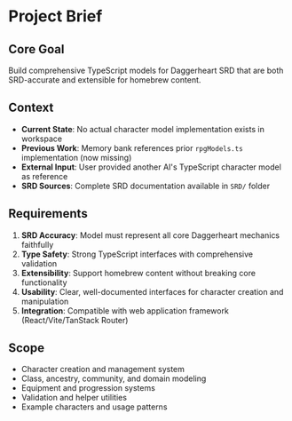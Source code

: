 # Project Brief

## Core Goal

Build comprehensive TypeScript models for Daggerheart SRD that are both SRD-accurate and extensible for homebrew content.

## Context

- **Current State**: No actual character model implementation exists in workspace
- **Previous Work**: Memory bank references prior `rpgModels.ts` implementation (now missing)
- **External Input**: User provided another AI's TypeScript character model as reference
- **SRD Sources**: Complete SRD documentation available in `SRD/` folder

## Requirements

1. **SRD Accuracy**: Model must represent all core Daggerheart mechanics faithfully
2. **Type Safety**: Strong TypeScript interfaces with comprehensive validation
3. **Extensibility**: Support homebrew content without breaking core functionality
4. **Usability**: Clear, well-documented interfaces for character creation and manipulation
5. **Integration**: Compatible with web application framework (React/Vite/TanStack Router)

## Scope

- Character creation and management system
- Class, ancestry, community, and domain modeling
- Equipment and progression systems
- Validation and helper utilities
- Example characters and usage patterns
